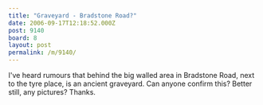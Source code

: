 ```yaml
---
title: "Graveyard - Bradstone Road?"
date: 2006-09-17T12:18:52.000Z
post: 9140
board: 8
layout: post
permalink: /m/9140/
---
```

I've heard rumours that behind the big walled area in Bradstone Road, next to the tyre place, is an ancient graveyard.
Can anyone confirm this? Better still, any pictures?
Thanks.
